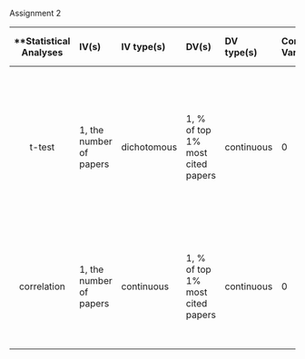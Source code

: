 Assignment 2

| **Statistical Analyses	|  IV(s)  |  IV type(s) |  DV(s)  |  DV type(s)  |  Control Var | Control Var type  | Question to be answered | _H0_ | alpha | link to paper **| 
|:----------:|:----------|:------------|:-------------|:-------------|:------------|:------------- |:------------------|:----:|:-------:|:-------|
t-test	| 1, the number of papers | dichotomous | 1, % of top 1% most cited papers| continuous | 0 | NAN | 	Does the share of an author’s top 1% most cited papers increase as his/her total number of papers increase? | R(IV) <= R(DV) | 0.05 | [How Many Is Too Many? On the Relationship between Research Productivity and Impact](http://journals.plos.org/plosone/article?id=info%3Adoi/10.1371/journal.pone.0162709) |
correlation	| 1, the number of papers | continuous | 1, % of top 1% most cited papers| continuous | 0 | NAN | 	How strongly are the number of papers and % of top 1% most cited papers? | the number of papers does not influence % of top 1% most cited papers  | 0.05 | [How Many Is Too Many? On the Relationship between Research Productivity and Impact](http://journals.plos.org/plosone/article?id=info%3Adoi/10.1371/journal.pone.0162709)|
  |||||||||

